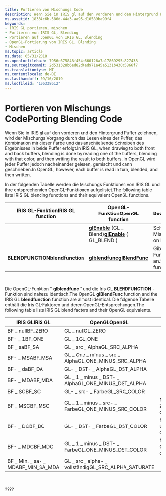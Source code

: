 ```yaml
---
title: Portieren von Mischungs Code
description: Wenn Sie in IRIS gl auf den vorderen und den Hintergrund Puffer zeichnen, wird der Mischungs Vorgang durch das Lesen eines der Puffer, das Kombination mit dieser Farbe und das anschließende Schreiben des Ergebnisses in beide Puffer erfolgt. In OpenGL wird jeder Puffer jedoch nacheinander gelesen, gemischt und dann geschrieben.
ms.assetid: 18334c6b-586d-44a3-aa95-d10589ba99f4
keywords:
- IRIS GL portieren, mischen
- Portieren von IRIS GL, Blending
- Portieren auf OpenGL von IRIS GL, Blending
- OpenGL-Portierung von IRIS GL, Blending
- Mischen
ms.topic: article
ms.date: 05/31/2018
ms.openlocfilehash: 7956c675848f454b660126a7a17869295a827438
ms.sourcegitcommit: 2d531328b6ed82d4ad971a45a5131b430c5866f7
ms.translationtype: MT
ms.contentlocale: de-DE
ms.lasthandoff: 09/16/2019
ms.locfileid: "106338612"
---
```

# <a name="porting-blending-code"></a><span data-ttu-id="1f148-109">Portieren von Mischungs Code</span><span class="sxs-lookup"><span data-stu-id="1f148-109">Porting Blending Code</span></span>

<span data-ttu-id="1f148-110">Wenn Sie in IRIS gl auf den vorderen und den Hintergrund Puffer zeichnen, wird der Mischungs Vorgang durch das Lesen eines der Puffer, das Kombination mit dieser Farbe und das anschließende Schreiben des Ergebnisses in beide Puffer erfolgt.</span><span class="sxs-lookup"><span data-stu-id="1f148-110">In IRIS GL, when drawing to both front and back buffers, blending is done by reading one of the buffers, blending with that color, and then writing the result to both buffers.</span></span> <span data-ttu-id="1f148-111">In OpenGL wird jeder Puffer jedoch nacheinander gelesen, gemischt und dann geschrieben.</span><span class="sxs-lookup"><span data-stu-id="1f148-111">In OpenGL, however, each buffer is read in turn, blended, and then written.</span></span>

<span data-ttu-id="1f148-112">In der folgenden Tabelle werden die Mischungs Funktionen von IRIS GL und ihre entsprechenden OpenGL-Funktionen aufgelistet.</span><span class="sxs-lookup"><span data-stu-id="1f148-112">The following table lists IRIS GL blending functions and their equivalent OpenGL functions.</span></span>



| <span data-ttu-id="1f148-113">IRIS GL-Funktion</span><span class="sxs-lookup"><span data-stu-id="1f148-113">IRIS GL function</span></span>  | <span data-ttu-id="1f148-114">OpenGL-Funktion</span><span class="sxs-lookup"><span data-stu-id="1f148-114">OpenGL function</span></span>                            | <span data-ttu-id="1f148-115">Bedeutung</span><span class="sxs-lookup"><span data-stu-id="1f148-115">Meaning</span></span>                     |
|-------------------|--------------------------------------------|-----------------------------|
|                   | <span data-ttu-id="1f148-116">[**glEnable**](glenable.md) (GL \_ Blend)</span><span class="sxs-lookup"><span data-stu-id="1f148-116">[**glEnable**](glenable.md) ( GL\_BLEND )</span></span> | <span data-ttu-id="1f148-117">Schaltet das Mischen ein.</span><span class="sxs-lookup"><span data-stu-id="1f148-117">Turns on blending.</span></span>          |
| <span data-ttu-id="1f148-118">**BLENDFUNCTION**</span><span class="sxs-lookup"><span data-stu-id="1f148-118">**blendfunction**</span></span> | [<span data-ttu-id="1f148-119">**glblendfunc**</span><span class="sxs-lookup"><span data-stu-id="1f148-119">**glBlendFunc**</span></span>](glblendfunc.md)         | <span data-ttu-id="1f148-120">Gibt eine Blend-Funktion an.</span><span class="sxs-lookup"><span data-stu-id="1f148-120">Specifies a blend function.</span></span> |



 

<span data-ttu-id="1f148-121">Die OpenGL-Funktion " **glblendfunc** " und die Iris GL **BLENDFUNCTION** -Funktion sind nahezu identisch.</span><span class="sxs-lookup"><span data-stu-id="1f148-121">The OpenGL **glBlendFunc** function and the IRIS GL **blendfunction** function are almost identical.</span></span> <span data-ttu-id="1f148-122">Die folgende Tabelle enthält die Iris GL-Faktoren und deren OpenGL-Entsprechungen.</span><span class="sxs-lookup"><span data-stu-id="1f148-122">The following table lists IRIS GL blend factors and their OpenGL equivalents.</span></span>



| <span data-ttu-id="1f148-123">IRIS GL</span><span class="sxs-lookup"><span data-stu-id="1f148-123">IRIS GL</span></span>          | <span data-ttu-id="1f148-124">OpenGL</span><span class="sxs-lookup"><span data-stu-id="1f148-124">OpenGL</span></span>                     | <span data-ttu-id="1f148-125">Notizen</span><span class="sxs-lookup"><span data-stu-id="1f148-125">Notes</span></span>             |
|------------------|----------------------------|-------------------|
| <span data-ttu-id="1f148-126">BF \_ null</span><span class="sxs-lookup"><span data-stu-id="1f148-126">BF\_ZERO</span></span>         | <span data-ttu-id="1f148-127">GL \_ null</span><span class="sxs-lookup"><span data-stu-id="1f148-127">GL\_ZERO</span></span>                   |                   |
| <span data-ttu-id="1f148-128">BF- \_ 1</span><span class="sxs-lookup"><span data-stu-id="1f148-128">BF\_ONE</span></span>          | <span data-ttu-id="1f148-129">GL \_ 1</span><span class="sxs-lookup"><span data-stu-id="1f148-129">GL\_ONE</span></span>                    |                   |
| <span data-ttu-id="1f148-130">BF \_ sa</span><span class="sxs-lookup"><span data-stu-id="1f148-130">BF\_SA</span></span>           | <span data-ttu-id="1f148-131">GL \_ src \_ Alpha</span><span class="sxs-lookup"><span data-stu-id="1f148-131">GL\_SRC\_ALPHA</span></span>             |                   |
| <span data-ttu-id="1f148-132">BF- \_ MSA</span><span class="sxs-lookup"><span data-stu-id="1f148-132">BF\_MSA</span></span>          | <span data-ttu-id="1f148-133">GL \_ One \_ minus \_ src \_ Alpha</span><span class="sxs-lookup"><span data-stu-id="1f148-133">GL\_ONE\_MINUS\_SRC\_ALPHA</span></span> |                   |
| <span data-ttu-id="1f148-134">BF- \_ da</span><span class="sxs-lookup"><span data-stu-id="1f148-134">BF\_DA</span></span>           | <span data-ttu-id="1f148-135">GL- \_ DST- \_ Alpha</span><span class="sxs-lookup"><span data-stu-id="1f148-135">GL\_DST\_ALPHA</span></span>             |                   |
| <span data-ttu-id="1f148-136">BF- \_ MDA</span><span class="sxs-lookup"><span data-stu-id="1f148-136">BF\_MDA</span></span>          | <span data-ttu-id="1f148-137">GL \_ 1 \_ minus \_ DST- \_ Alpha</span><span class="sxs-lookup"><span data-stu-id="1f148-137">GL\_ONE\_MINUS\_DST\_ALPHA</span></span> |                   |
| <span data-ttu-id="1f148-138">BF \_ SC</span><span class="sxs-lookup"><span data-stu-id="1f148-138">BF\_SC</span></span>           | <span data-ttu-id="1f148-139">GL- \_ src- \_ Farbe</span><span class="sxs-lookup"><span data-stu-id="1f148-139">GL\_SRC\_COLOR</span></span>             |                   |
| <span data-ttu-id="1f148-140">BF \_ MSC</span><span class="sxs-lookup"><span data-stu-id="1f148-140">BF\_MSC</span></span>          | <span data-ttu-id="1f148-141">GL \_ 1 \_ minus \_ src- \_ Farbe</span><span class="sxs-lookup"><span data-stu-id="1f148-141">GL\_ONE\_MINUS\_SRC\_COLOR</span></span> | <span data-ttu-id="1f148-142">Nur Ziel.</span><span class="sxs-lookup"><span data-stu-id="1f148-142">Destination only.</span></span> |
| <span data-ttu-id="1f148-143">BF- \_ DC</span><span class="sxs-lookup"><span data-stu-id="1f148-143">BF\_DC</span></span>           | <span data-ttu-id="1f148-144">GL- \_ DST- \_ Farbe</span><span class="sxs-lookup"><span data-stu-id="1f148-144">GL\_DST\_COLOR</span></span>             | <span data-ttu-id="1f148-145">Nur Quelle.</span><span class="sxs-lookup"><span data-stu-id="1f148-145">Source only.</span></span>      |
| <span data-ttu-id="1f148-146">BF- \_ MDC</span><span class="sxs-lookup"><span data-stu-id="1f148-146">BF\_MDC</span></span>          | <span data-ttu-id="1f148-147">GL \_ 1 \_ minus \_ DST- \_ Farbe</span><span class="sxs-lookup"><span data-stu-id="1f148-147">GL\_ONE\_MINUS\_DST\_COLOR</span></span> | <span data-ttu-id="1f148-148">Nur Quelle.</span><span class="sxs-lookup"><span data-stu-id="1f148-148">Source only.</span></span>      |
| <span data-ttu-id="1f148-149">BF \_ Min. \_ sa- \_ MDA</span><span class="sxs-lookup"><span data-stu-id="1f148-149">BF\_MIN\_SA\_MDA</span></span> | <span data-ttu-id="1f148-150">GL \_ src \_ alpha- \_ vollständig</span><span class="sxs-lookup"><span data-stu-id="1f148-150">GL\_SRC\_ALPHA\_SATURATE</span></span>   |                   |



 

<span data-ttu-id="1f148-151">??</span><span class="sxs-lookup"><span data-stu-id="1f148-151">??</span></span>

 

 




